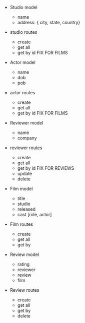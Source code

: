 * Studio model
  * name
  * address: { city, state, country}
* studio routes
  * create
  * get all
  * get by id FIX FOR FILMS
* Actor model
  * name
  * dob
  * pob
* actor routes
  * create
  * get all
  * get by id FIX FOR FILMS
* Reviewer model
  * name
  * company
* reviewer routes
  * create
  * get all
  * get by id FIX FOR REVIEWS
  * update
  * delete

* Film model
  * title
  * studio
  * released
  * cast [role, actor]  
* Film routes
  * create
  * get all
  * get by

* Review model
  * rating
  * reviewer
  * review
  * film  
* Review routes
  * create
  * get all
  * get by
  * delete